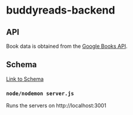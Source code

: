 # buddyreads-backend

## API
Book data is obtained from the [Google Books API](https://developers.google.com/books/docs/overview). 

## Schema
[Link to Schema](https://docs.google.com/document/d/1JqPRsHvKuJ91vt7trL-vy4u-rRYuRFveIsFFFs5njlM/edit?usp=sharing)

### `node/nodemon server.js`

Runs the servers on http://localhost:3001
